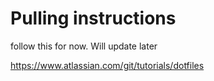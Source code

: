 # Pulling instructions

follow this for now. Will update later

https://www.atlassian.com/git/tutorials/dotfiles

